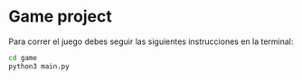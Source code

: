 # Game project


Para correr el juego debes seguir las siguientes instrucciones en la terminal:

```sh
cd game
python3 main.py
```
